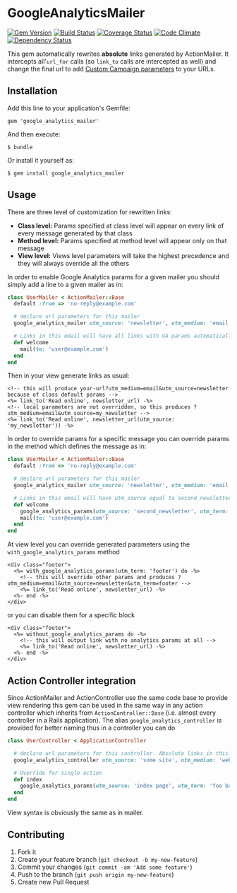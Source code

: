 # GoogleAnalyticsMailer 
[![Gem Version](https://badge.fury.io/rb/google_analytics_mailer.png)](http://badge.fury.io/rb/google_analytics_mailer) [![Build Status](https://secure.travis-ci.org/fabn/google_analytics_mailer.png)](http://travis-ci.org/fabn/google_analytics_mailer) [![Coverage Status](https://coveralls.io/repos/fabn/google_analytics_mailer/badge.png)](https://coveralls.io/r/fabn/google_analytics_mailer) [![Code Climate](https://codeclimate.com/github/fabn/google_analytics_mailer.png)](https://codeclimate.com/github/fabn/google_analytics_mailer) [![Dependency Status](https://gemnasium.com/fabn/google_analytics_mailer.png)](https://gemnasium.com/fabn/google_analytics_mailer)

This gem automatically rewrites **absolute** links generated by ActionMailer. It intercepts all'`url_for` calls (so `link_to` calls are intercepted as well)
and change the final url to add [Custom Campaign parameters](http://support.google.com/analytics/bin/answer.py?hl=en&answer=1033867) to your URLs.

## Installation

Add this line to your application's Gemfile:

    gem 'google_analytics_mailer'

And then execute:

    $ bundle

Or install it yourself as:

    $ gem install google_analytics_mailer

## Usage

There are three level of customization for rewritten links:

 * **Class level:** Params specified at class level will appear on every link of every message generated by that class
 * **Method level:** Params specified at method level will appear only on that message
 * **View level:** Views level parameters will take the highest precedence and they will always override all the others

In order to enable Google Analytics params for a given mailer you should simply add a line to a given mailer as in:

```ruby
class UserMailer < ActionMailer::Base
  default :from => 'no-reply@example.com'

  # declare url parameters for this mailer
  google_analytics_mailer utm_source: 'newsletter', utm_medium: 'email' # etc

  # Links in this email will have all links with GA params automatically inserted
  def welcome
    mail(to: 'user@example.com')
  end
end
```

Then in your view generate links as usual:

```erb
<!-- this will produce your-url?utm_medium=email&utm_source=newsletter because of class default params -->
<%= link_to('Read online', newsletter_url) -%>
<!-- local parameters are not overridden, so this produces ?utm_medium=email&utm_source=my_newsletter -->
<%= link_to('Read online', newsletter_url(utm_source: 'my_newsletter')) -%>
```

In order to override params for a specific message you can override params in the method which defines
the message as in:

```ruby
class UserMailer < ActionMailer::Base
  default :from => 'no-reply@example.com'

  # declare url parameters for this mailer
  google_analytics_mailer utm_source: 'newsletter', utm_medium: 'email' # etc

  # Links in this email will have utm_source equal to second_newsletter
  def welcome
    google_analytics_params(utm_source: 'second_newsletter', utm_term: 'welcome2')
    mail(to: 'user@example.com')
  end
end
```

At view level you can override generated parameters using the `with_google_analytics_params` method

```erb
<div class="footer">
  <%= with_google_analytics_params(utm_term: 'footer') do -%>
    <!-- this will override other params and produces ?utm_medium=email&utm_source=newsletter&utm_term=footer -->
    <%= link_to('Read online', newsletter_url) -%>
  <%- end -%>
</div>
```

or you can disable them for a specific block

```erb
<div class="footer">
  <%= without_google_analytics_params do -%>
    <!-- this will output link with no analytics params at all -->
    <%= link_to('Read online', newsletter_url) -%>
  <%- end -%>
</div>
```

## Action Controller integration

Since ActionMailer and ActionController use the same code base to provide view rendering this gem can be used in the
 same way in any action controller which inherits from `ActionController::Base` (i.e. almost every controller in a
 Rails application). The alias `google_analytics_controller` is provided for better naming thus in a controller you can do

```ruby
class UserController < ApplicationController

  # declare url parameters for this controller. Absolute links in this controller will be tagged with GA parameters
  google_analytics_controller utm_source: 'some site', utm_medium: 'web' # etc

  # Override for single action
  def index
    google_analytics_params(utm_source: 'index page', utm_term: 'foo bar')
  end
end
```

View syntax is obviously the same as in mailer.

## Contributing

1. Fork it
2. Create your feature branch (`git checkout -b my-new-feature`)
3. Commit your changes (`git commit -am 'Add some feature'`)
4. Push to the branch (`git push origin my-new-feature`)
5. Create new Pull Request
